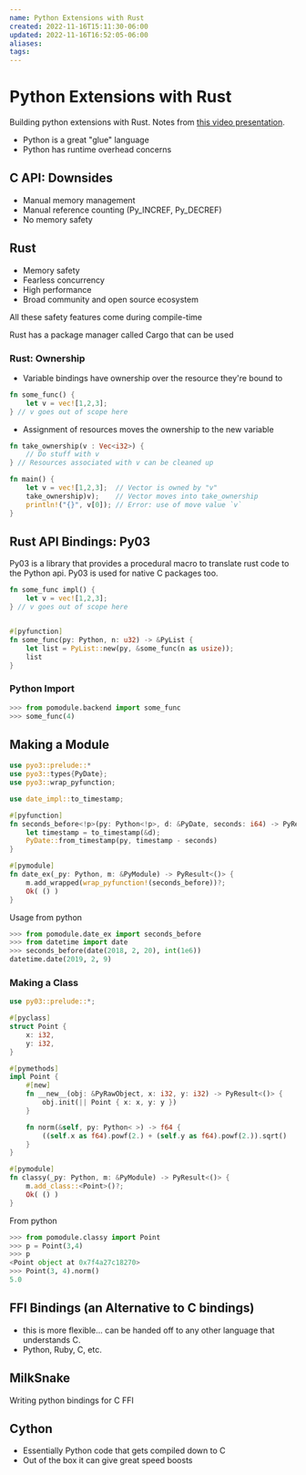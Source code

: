 ```yaml
---
name: Python Extensions with Rust
created: 2022-11-16T15:11:30-06:00
updated: 2022-11-16T16:52:05-06:00
aliases: 
tags: 
---
```

# Python Extensions with Rust

Building python extensions with Rust.  Notes from [this video presentation](https://www.youtube.com/watch?v=4h8Ll9_-SZY).

- Python is a great "glue" language
- Python has runtime overhead concerns

## C API: Downsides
- Manual memory management
- Manual reference counting (Py_INCREF, Py_DECREF)
- No memory safety

## Rust
- Memory safety
- Fearless concurrency
- High performance
- Broad community and open source ecosystem

All these safety features come during compile-time

Rust has a package manager called Cargo that can be used

### Rust: Ownership
- Variable bindings have ownership over the resource they're bound to
```rust
fn some_func() {
	let v = vec![1,2,3];
} // v goes out of scope here
```
- Assignment of resources moves the ownership to the new variable
```rust
fn take_ownership(v : Vec<i32>) {
	// Do stuff with v
} // Resources associated with v can be cleaned up

fn main() {
	let v = vec![1,2,3];  // Vector is owned by "v"
	take_ownership)v);    // Vector moves into take_ownership
	println!("{}", v[0]); // Error: use of move value `v`
}
```

## Rust API Bindings: Py03

Py03 is a library that provides a procedural macro to translate rust code to the Python api.  Py03 is used for native C packages too.
```rust
fn some_func impl() {
	let v = vec![1,2,3];
} // v goes out of scope here


#[pyfunction]
fn some_func(py: Python, n: u32) -> &PyList {
	let list = PyList::new(py, &some_func(n as usize));
	list
}
```

### Python Import
```python
>>> from pomodule.backend import some_func
>>> some_func(4)
```

## Making a Module
```rust
use pyo3::prelude::*
use pyo3::types{PyDate};
use pyo3::wrap_pyfunction;

use date_impl::to_timestamp;

#[pyfunction]
fn seconds_before<!p>(py: Python<!p>, d: &PyDate, seconds: i64) -> PyResult<&!p PyDate> {
	let timestamp = to_timestamp(&d);
	PyDate::from_timestamp(py, timestamp - seconds)
}

#[pymodule]
fn date_ex(_py: Python, m: &PyModule) -> PyResult<()> {
	m.add_wrapped(wrap_pyfunction!(seconds_before))?;
	Ok( () )
}
```

Usage from python
```python
>>> from pomodule.date_ex import seconds_before
>>> from datetime import date
>>> seconds_before(date(2018, 2, 20), int(1e6))
datetime.date(2019, 2, 9)
```

### Making a Class
```rust
use py03::prelude::*;

#[pyclass]
struct Point {
	x: i32,
	y: i32,
}

#[pymethods]
impl Point {
	#[new]
	fn __new__(obj: &PyRawObject, x: i32, y: i32) -> PyResult<()> {
		obj.init(|| Point { x: x, y: y })
	}

	fn norm(&self, py: Python< >) -> f64 {
		((self.x as f64).powf(2.) + (self.y as f64).powf(2.)).sqrt()
	}
}
```

```rust
#[pymodule]
fn classy(_py: Python, m: &PyModule) -> PyResult<()> {
	m.add_class::<Point>()?;
	Ok( () )
}
```

From python
```python
>>> from pomodule.classy import Point
>>> p = Point(3,4)
>>> p
<Point object at 0x7f4a27c18270>
>>> Point(3, 4).norm()
5.0
```

## FFI Bindings (an Alternative to C bindings)

- this is more flexible... can be handed off to any other language that understands C.
- Python, Ruby, C, etc.

## MilkSnake
Writing python bindings for C FFI

## Cython

- Essentially Python code that gets compiled down to C
- Out of the box it can give great speed boosts
